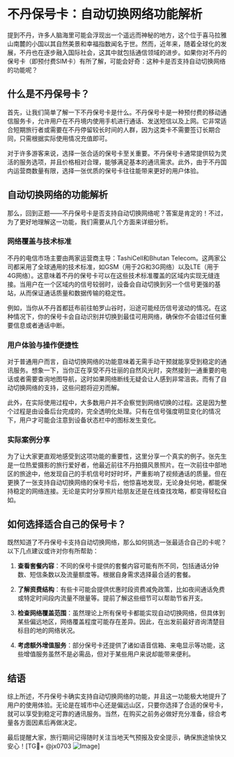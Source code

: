 # 不丹保号卡：自动切换网络功能解析

提到不丹，许多人脑海里可能会浮现出一个遥远而神秘的地方，这个位于喜马拉雅山南麓的小国以其自然美景和幸福指数闻名于世。然而，近年来，随着全球化的发展，不丹也在逐步融入国际社会，这其中就包括通信领域的进步。如果你对不丹的保号卡（即预付费SIM卡）有所了解，可能会好奇：这种卡是否支持自动切换网络的功能呢？

## 什么是不丹保号卡？

首先，让我们简单了解一下不丹保号卡是什么。不丹保号卡是一种预付费的移动通信服务卡，允许用户在不丹境内使用手机进行通话、发送短信以及上网。它非常适合短期旅行者或需要在不丹停留较长时间的人群，因为这类卡不需要签订长期合同，只需根据实际使用情况充值即可。

对于许多游客来说，选择一张合适的保号卡至关重要。不丹保号卡通常提供较为灵活的服务选项，并且价格相对合理，能够满足基本的通讯需求。此外，由于不丹国内运营商数量有限，选择一张优质的保号卡往往能带来更好的用户体验。

## 自动切换网络的功能解析

那么，回到正题——不丹保号卡是否支持自动切换网络呢？答案是肯定的！不过，为了更好地理解这一功能，我们需要从几个方面来详细分析。

### 网络覆盖与技术标准

不丹的电信市场主要由两家运营商主导：TashiCell和Bhutan Telecom。这两家公司都采用了全球通用的技术标准，如GSM（用于2G和3G网络）以及LTE（用于4G网络）。这意味着不丹的保号卡可以在这些技术标准覆盖的区域内实现无缝连接。当用户在一个区域内的信号较弱时，设备会自动切换到另一个信号更强的基站，从而保证通话质量和数据传输的稳定性。

例如，当你从不丹首都廷布前往帕罗山谷时，沿途可能经历信号波动的情况。在这种情况下，你的保号卡会自动识别并切换到最佳可用网络，确保你不会错过任何重要信息或者通话中断。

### 用户体验与操作便捷性

对于普通用户而言，自动切换网络的功能意味着无需手动干预就能享受到稳定的通讯服务。想象一下，当你正在享受不丹壮丽的自然风光时，突然接到一通重要的电话或者需要查询地图导航，这时如果网络断线无疑会让人感到非常沮丧。而有了自动切换网络的支持，这些问题将迎刃而解。

此外，在实际使用过程中，大多数用户并不会察觉到网络切换的过程。这是因为整个过程是由设备后台完成的，完全透明化处理。只有在信号强度明显变化的情况下，用户才可能会注意到设备状态栏中的图标发生变化。

### 实际案例分享

为了让大家更直观地感受到这项功能的重要性，这里分享一个真实的例子。张先生是一位热爱摄影的旅行爱好者，他最近前往不丹拍摄风景照片。在一次前往中部地区的旅途中，他发现自己的手机信号时好时坏，严重影响了视频通话的质量。但在更换了一张支持自动切换网络的保号卡后，他惊喜地发现，无论身处何地，都能保持稳定的网络连接。无论是实时分享照片给朋友还是在线查找攻略，都变得轻松自如。

## 如何选择适合自己的保号卡？

既然知道了不丹保号卡支持自动切换网络，那么如何挑选一张最适合自己的卡呢？以下几点建议或许对你有所帮助：

1. **查看套餐内容**：不同的保号卡提供的套餐内容可能有所不同，包括通话分钟数、短信条数以及流量额度等。根据自身需求选择最合适的套餐。
   
2. **了解资费结构**：有些卡可能会提供优惠时段资费减免政策，比如夜间通话免费或特定时间段内流量不限量等。提前了解这些细节可以帮助节省开支。

3. **检查网络覆盖范围**：虽然理论上所有保号卡都能实现自动切换网络，但具体到某些偏远地区，网络覆盖程度可能存在差异。因此，在出发前最好咨询清楚目标目的地的网络状况。

4. **考虑额外增值服务**：部分保号卡还提供了诸如语音信箱、来电显示等功能，这些增值服务虽然不是必需品，但对于某些用户来说却能带来便利。

## 结语

综上所述，不丹保号卡确实支持自动切换网络的功能，并且这一功能极大地提升了用户的使用体验。无论是在城市中心还是偏远山区，只要你选择了合适的保号卡，就可以享受到稳定可靠的通讯服务。当然，在购买之前务必做好充分准备，综合考量各方面因素后再做决定。

最后提醒大家，旅行期间记得随时关注当地天气预报及安全提示，确保旅途愉快又安心！[TG💪+ @jx0703 ![Image](https://github.com/user-attachments/assets/dbca1d08-cadb-493c-b0ec-ad6f7a83f270)]